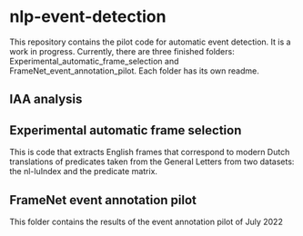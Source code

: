 # nlp-event-detection
This repository contains the pilot code for automatic event detection. It is a work in progress.
Currently, there are three finished folders: Experimental_automatic_frame_selection and FrameNet_event_annotation_pilot. Each folder has its own readme. 

## IAA analysis

## Experimental automatic frame selection
This is code that extracts English frames that correspond to modern Dutch translations of predicates taken from the General Letters from two datasets: the nl-luIndex and the predicate matrix. 

## FrameNet event annotation pilot
This folder contains the results of the event annotation pilot of July 2022


